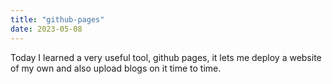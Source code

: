 ```yaml
---
title: "github-pages"
date: 2023-05-08
---
```

Today I learned a very useful tool, github pages, it lets me deploy a website of my own and also upload blogs on it time to time.
